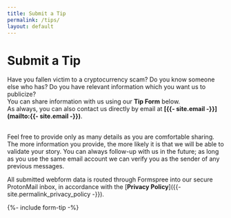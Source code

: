 ```yaml
---
title: Submit a Tip
permalink: /tips/
layout: default
---
```

# **Submit a Tip**
Have you fallen victim to a cryptocurrency scam? Do you know someone else who has? Do you have relevant information which you want us to publicize?<br />
You can share information with us using our **Tip Form** below.<br />
As always, you can also contact us directly by email at **[{{- site.email -}}](mailto:{{- site.email -}})**.<br /><br />

Feel free to provide only as many details as you are comfortable sharing. The more information you provide, the more likely it is that we will be able to validate your story. You can always follow-up with us in the future; as long as you use the same email account we can verify you as the sender of any previous messages.<br />

All submitted webform data is routed through Formspree into our secure ProtonMail inbox, in accordance with the [**Privacy Policy**]({{- site.permalink_privacy_policy -}}).<br />

{%- include form-tip -%}
